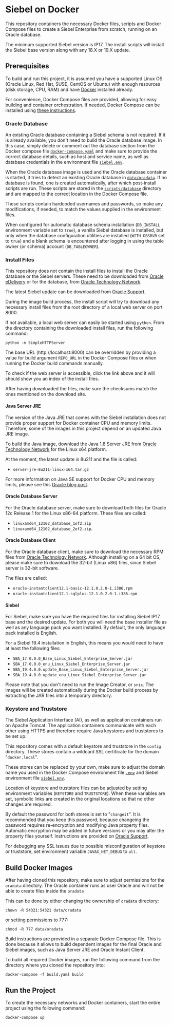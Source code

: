 # Siebel on Docker

This repository containers the necessary Docker files, scripts and Docker Compose files to create a Siebel Enterprise from scratch, running on an Oracle database.

The minimum supported Siebel version is IP17. The install scripts will install the Siebel base version along with any 18.X or 19.X update.

## Prerequisites

To build and run this project, it is assumed you have a supported Linux OS (Oracle Linux, Red Hat, SUSE, CentOS or Ubuntu) with enough resources (disk storage, CPU, RAM) and have [Docker](https://docs.docker.com/v17.12/install/) installed already.

For convenience, Docker Compose files are provided, allowing for easy building and container orchestration. If needed, Docker Compose can be installed using [these instructions](https://docs.docker.com/compose/install/).

### Oracle Database

An existing Oracle database containing a Siebel schema is not required. If it is already available, you don't need to build the Oracle database image. In this case, simply delete or comment out the database section from the Docker compose file [`docker-compose.yaml`](docker-compose.yaml) and make sure to provide the correct database details, such as host and service name, as well as database credentials in the environment file [`siebel.env`](config/siebel.env).

When the Oracle database image is used and the Oracle database container is started, it tries to detect an existing Oracle database in [`data/oradata`](data/oradata). If no database is found, one is created automatically, after which post-install scripts are run. These scripts are stored in the [`scripts/database`](scripts/database) directory and are mapped to the correct location in the Docker Compose file. 

These scripts contain hardcoded usernames and passwords, so make any modifications, if needed, to match the values supplied in the environment files.

When configured for automatic database schema installation (`DB_INSTALL` environment variable set to `true`), a vanilla Siebel database is installed, but only when the database configuration utilities are installed (`WITH_DBSRVR` set to `true`) and a blank schema is encountered after logging in using the table owner (or schema) account (`DB_TABLEOWNER`).

### Install Files

This repository does not contain the install files to install the Oracle database or the Siebel servers. These need to be downloaded from [Oracle eDelivery](https://edelivery.oracle.com) or for the database, from [Oracle Technology Network](https://otn.oracle.com).

The latest Siebel update can be downloaded from [Oracle Support](https://support.oracle.com).

During the image build process, the install script will try to download any necessary install files from the root directory of a local web server on port 8000.

If not available, a local web server can easily be started using `python`. From the directory containing the downloaded install files, run the following command:

```
python -m SimpleHTTPServer
```

The base URL (http://localhost:8000) can be overridden by providing a value for build argument `REPO_URL` in the Docker Compose files or when running the Docker build commands manually.

To check if the web server is accessible, click the link above and it will should show you an index of the install files.

After having downloaded the files, make sure the checksums match the ones mentioned on the download site.

#### Java Server JRE

The version of the Java JRE that comes with the Siebel installation does not provide proper support for Docker container CPU and memory limits. Therefore, some of the images in this project depend on an updated Java JRE image.

To build the Java image, download the Java 1.8 Server JRE from [Oracle Technology Network](https://www.oracle.com/technetwork/java/javase/downloads/server-jre8-downloads-2133154.html) for the Linux x64 platform.

At the moment, the latest update is 8u211 and the file is called:

* `server-jre-8u211-linux-x64.tar.gz`

For more information on Java SE support for Docker CPU and memory limits, please see this [Oracle blog post](https://blogs.oracle.com/java-platform-group/java-se-support-for-docker-cpu-and-memory-limits).

#### Oracle Database Server

For the Oracle database server, make sure to download both files for Oracle 12c Release 1 for the Linux x86-64 platform. These files are called:

* `linuxamd64_12102_database_1of2.zip`
* `linuxamd64_12102_database_2of2.zip`.

#### Oracle Database Client

For the Oracle database client, make sure to download the necessary RPM files from [Oracle Technology Network](https://www.oracle.com/technetwork/topics/linuxsoft-082809.html). Although installing on a 64 bit OS, please make sure to download the 32-bit (Linux x86) files, since Siebel server is 32-bit software.

The files are called:

* `oracle-instantclient12.1-basic-12.1.0.2.0-1.i386.rpm`
* `oracle-instantclient12.1-sqlplus-12.1.0.2.0-1.i386.rpm`

#### Siebel

For Siebel, make sure you have the required files for installing Siebel IP17 base and the desired update. For both you will need the base installer file as well as any language pack you want installed. By default, the only language pack installed is English.

For a Siebel 19.4 installation in English, this means you would need to have at least the following files:

* `SBA_17.0.0.0_Base_Linux_Siebel_Enterprise_Server.jar`
* `SBA_17.0.0.0_enu_Linux_Siebel_Enterprise_Server.jar`
* `SBA_19.4.0.0.update_Base_Linux_Siebel_Enterprise_Server.jar`
* `SBA_19.4.0.0.update_enu_Linux_Siebel_Enterprise_Server.jar`


Please note that you don't need to run the Image Creator, or `snic`. The images will be created automatically during the Docker build process by extracting the JAR files into a temporary directory.

### Keystore and Truststore

The Siebel Application Interface (AI), as well as application containers run on Apache Tomcat. The application containers communicate with each other using HTTPS and therefore require Java keystores and truststores to be set up. 

This repository comes with a default keystore and truststore in the `config` directory. These stores contain a wildcard SSL certificate for the domain "`docker.local`".

These stores can be replaced by your own, make sure to adjust the domain name you used in the Docker Compose environment file [`.env`](.env) and Siebel environment file [`siebel.env`](config/siebel.env).

Location of keystore and truststore files can be adjusted by setting environment variables (`KEYSTORE` and `TRUSTSTORE`). When these variables are set, symbolic links are created in the original locations so that no other changes are required.

By default the password for both stores is set to "`changeit`". It is recommended that you keep this password, because changeing the password requires re-encryption and modifying Java property files. Automatic encryption may be added in future versions or you may alter the property files yourself. Instructions are provided on [Oracle Support](https://support.oracle.com).

For debugging any SSL issues due to possible misconfiguration of keystore or truststore, set environment variable `JAVAX_NET_DEBUG` to `all`.


## Build Docker Images

After having cloned this repository, make sure to adjust permissions for the `oradata` directory. The Oracle container runs as user Oracle and will not be able to create files inside the `oradata`

This can be done by either changing the ownership of `oradata` directory:

```
chown -R 54321:54321 data/oradata
```

or setting permissions to 777:

```
chmod -R 777 data/oradata
```

Build instructions are provided in a separate Docker Compose file. This is done because it allows to build dependent images for the final Oracle and Siebel images, such as Java Server JRE and Oracle Instant Client.

To build all required Docker images, run the following command from the directory where you cloned the repository into:

```
docker-compose -f build.yaml build
```

## Run the Project

To create the necessary networks and Docker containers, start the entire project using the following command:

```
docker-compose up
```



